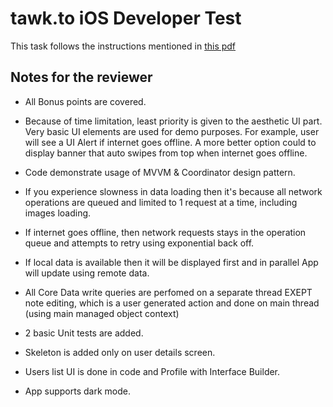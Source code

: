 # tawk.to iOS Developer Test

This task follows the instructions mentioned in [this pdf](https://github.com/hassan-rafique/tawk.to-challenge/blob/main/tawk_iOS_interview_practical_test_v.1.7.pdf)

## Notes for the reviewer

- All Bonus points are covered.

- Because of time limitation, least priority is given to the aesthetic UI part. Very basic UI elements are used for demo purposes. For example, user will see a UI Alert if internet goes offline. A more better option could to display banner that auto swipes from top when internet goes offline. 

- Code demonstrate usage of MVVM & Coordinator design pattern.

- If you experience slowness in data loading then it's because all network operations are queued and limited to 1 request at a time, including images loading.

- If internet goes offline, then network requests stays in the operation queue and attempts to retry using exponential back off.

- If local data is available then it will be displayed first and in parallel App will update using remote data.

- All Core Data write queries are perfomed on a separate thread EXEPT note editing, which is a user generated action and done on main thread (using main managed object context)

- 2 basic Unit tests are added. 

- Skeleton is added only on user details screen.

- Users list UI is done in code and Profile with Interface Builder.

- App supports dark mode.
